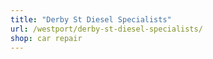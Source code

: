 ```yaml
---
title: "Derby St Diesel Specialists"
url: /westport/derby-st-diesel-specialists/
shop: car repair
---
```

